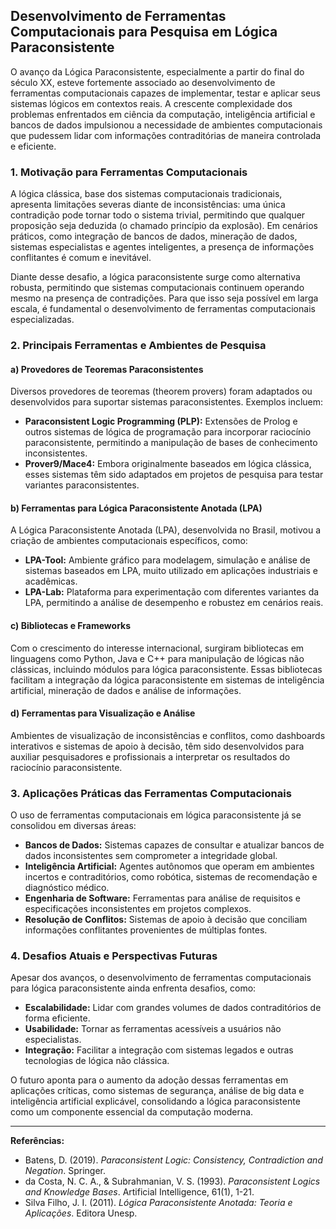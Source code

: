 
## Desenvolvimento de Ferramentas Computacionais para Pesquisa em Lógica Paraconsistente

O avanço da Lógica Paraconsistente, especialmente a partir do final do século XX, esteve fortemente associado ao desenvolvimento de ferramentas computacionais capazes de implementar, testar e aplicar seus sistemas lógicos em contextos reais. A crescente complexidade dos problemas enfrentados em ciência da computação, inteligência artificial e bancos de dados impulsionou a necessidade de ambientes computacionais que pudessem lidar com informações contraditórias de maneira controlada e eficiente.

### 1. Motivação para Ferramentas Computacionais

A lógica clássica, base dos sistemas computacionais tradicionais, apresenta limitações severas diante de inconsistências: uma única contradição pode tornar todo o sistema trivial, permitindo que qualquer proposição seja deduzida (o chamado princípio da explosão). Em cenários práticos, como integração de bancos de dados, mineração de dados, sistemas especialistas e agentes inteligentes, a presença de informações conflitantes é comum e inevitável.

Diante desse desafio, a lógica paraconsistente surge como alternativa robusta, permitindo que sistemas computacionais continuem operando mesmo na presença de contradições. Para que isso seja possível em larga escala, é fundamental o desenvolvimento de ferramentas computacionais especializadas.

### 2. Principais Ferramentas e Ambientes de Pesquisa

#### a) Provedores de Teoremas Paraconsistentes

Diversos provedores de teoremas (theorem provers) foram adaptados ou desenvolvidos para suportar sistemas paraconsistentes. Exemplos incluem:

- **Paraconsistent Logic Programming (PLP):** Extensões de Prolog e outros sistemas de lógica de programação para incorporar raciocínio paraconsistente, permitindo a manipulação de bases de conhecimento inconsistentes.
- **Prover9/Mace4:** Embora originalmente baseados em lógica clássica, esses sistemas têm sido adaptados em projetos de pesquisa para testar variantes paraconsistentes.

#### b) Ferramentas para Lógica Paraconsistente Anotada (LPA)

A Lógica Paraconsistente Anotada (LPA), desenvolvida no Brasil, motivou a criação de ambientes computacionais específicos, como:

- **LPA-Tool:** Ambiente gráfico para modelagem, simulação e análise de sistemas baseados em LPA, muito utilizado em aplicações industriais e acadêmicas.
- **LPA-Lab:** Plataforma para experimentação com diferentes variantes da LPA, permitindo a análise de desempenho e robustez em cenários reais.

#### c) Bibliotecas e Frameworks

Com o crescimento do interesse internacional, surgiram bibliotecas em linguagens como Python, Java e C++ para manipulação de lógicas não clássicas, incluindo módulos para lógica paraconsistente. Essas bibliotecas facilitam a integração da lógica paraconsistente em sistemas de inteligência artificial, mineração de dados e análise de informações.

#### d) Ferramentas para Visualização e Análise

Ambientes de visualização de inconsistências e conflitos, como dashboards interativos e sistemas de apoio à decisão, têm sido desenvolvidos para auxiliar pesquisadores e profissionais a interpretar os resultados do raciocínio paraconsistente.

### 3. Aplicações Práticas das Ferramentas Computacionais

O uso de ferramentas computacionais em lógica paraconsistente já se consolidou em diversas áreas:

- **Bancos de Dados:** Sistemas capazes de consultar e atualizar bancos de dados inconsistentes sem comprometer a integridade global.
- **Inteligência Artificial:** Agentes autônomos que operam em ambientes incertos e contraditórios, como robótica, sistemas de recomendação e diagnóstico médico.
- **Engenharia de Software:** Ferramentas para análise de requisitos e especificações inconsistentes em projetos complexos.
- **Resolução de Conflitos:** Sistemas de apoio à decisão que conciliam informações conflitantes provenientes de múltiplas fontes.

### 4. Desafios Atuais e Perspectivas Futuras

Apesar dos avanços, o desenvolvimento de ferramentas computacionais para lógica paraconsistente ainda enfrenta desafios, como:

- **Escalabilidade:** Lidar com grandes volumes de dados contraditórios de forma eficiente.
- **Usabilidade:** Tornar as ferramentas acessíveis a usuários não especialistas.
- **Integração:** Facilitar a integração com sistemas legados e outras tecnologias de lógica não clássica.

O futuro aponta para o aumento da adoção dessas ferramentas em aplicações críticas, como sistemas de segurança, análise de big data e inteligência artificial explicável, consolidando a lógica paraconsistente como um componente essencial da computação moderna.

___

**Referências:**

- Batens, D. (2019). *Paraconsistent Logic: Consistency, Contradiction and Negation*. Springer.
- da Costa, N. C. A., & Subrahmanian, V. S. (1993). *Paraconsistent Logics and Knowledge Bases*. Artificial Intelligence, 61(1), 1-21.
- Silva Filho, J. I. (2011). *Lógica Paraconsistente Anotada: Teoria e Aplicações*. Editora Unesp.


